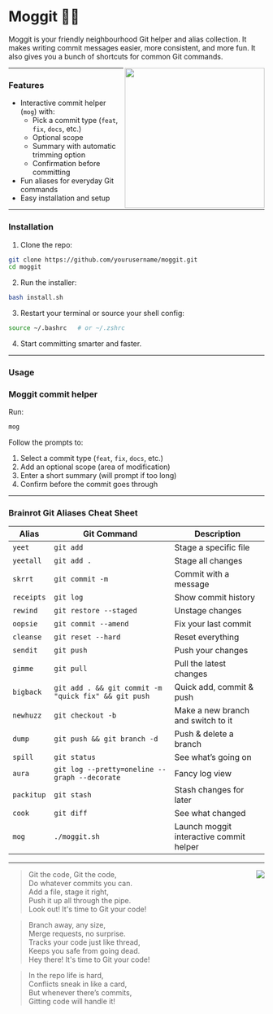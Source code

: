 # Moggit 🤫🧏

Moggit is your friendly neighbourhood Git helper and alias collection.
It makes writing commit messages easier, more consistent, and more fun.
It also gives you a bunch of shortcuts for common Git commands.

<img src="https://media0.giphy.com/media/v1.Y2lkPTc5MGI3NjExanByZ2tsYzhlcHRhaHdrYnJkdDhoeXZidnM4ZmhnMW0zdGJtNnFoeiZlcD12MV9pbnRlcm5hbF9naWZfYnlfaWQmY3Q9cw/qEa2K2EU0BH7arjq0h/giphy.gif" width="275" align="right" />

---

### Features

- Interactive commit helper (`mog`) with:
  - Pick a commit type (`feat`, `fix`, `docs`, etc.)
  - Optional scope
  - Summary with automatic trimming option
  - Confirmation before committing
- Fun aliases for everyday Git commands
- Easy installation and setup

---

### Installation

1. Clone the repo:

```bash
git clone https://github.com/yourusername/moggit.git
cd moggit
```

2. Run the installer:

```bash
bash install.sh
```

3. Restart your terminal or source your shell config:

```bash
source ~/.bashrc   # or ~/.zshrc
```

4. Start committing smarter and faster.

---

### Usage

### Moggit commit helper

Run:

```bash
mog
```

Follow the prompts to:

1. Select a commit type (`feat`, `fix`, `docs`, etc.)
2. Add an optional scope (area of modification)
3. Enter a short summary (will prompt if too long)
4. Confirm before the commit goes through

---

### Brainrot Git Aliases Cheat Sheet

| Alias      | Git Command                                         | Description                             |
|------------|-----------------------------------------------------|-----------------------------------------|
| `yeet`     | `git add`                                           | Stage a specific file                   |
| `yeetall`  | `git add .`                                         | Stage all changes                       |
| `skrrt`    | `git commit -m`                                     | Commit with a message                   |
| `receipts` | `git log`                                           | Show commit history                     |
| `rewind`   | `git restore --staged`                              | Unstage changes                         |
| `oopsie`   | `git commit --amend`                                | Fix your last commit                    |
| `cleanse`  | `git reset --hard`                                  | Reset everything                        |
| `sendit`   | `git push`                                          | Push your changes                       |
| `gimme`    | `git pull`                                          | Pull the latest changes                 |
| `bigback`  | `git add . && git commit -m "quick fix" && git push`| Quick add, commit & push                |
| `newhuzz`  | `git checkout -b`                                   | Make a new branch and switch to it      |
| `dump`     | `git push && git branch -d`                         | Push & delete a branch                  |
| `spill`    | `git status`                                        | See what’s going on                     |
| `aura`     | `git log --pretty=oneline --graph --decorate`       | Fancy log view                          |
| `packitup` | `git stash`                                         | Stash changes for later                 |
| `cook`     | `git diff`                                          | See what changed                        |
| `mog`      | `./moggit.sh`                                       | Launch moggit interactive commit helper |

---
<img src="https://media3.giphy.com/media/v1.Y2lkPTc5MGI3NjExMHFqbzN6Z2EyNnl5c3NhZnl2aGMxN21wNm5rMG5pdXdkNm5rZzR4diZlcD12MV9pbnRlcm5hbF9naWZfYnlfaWQmY3Q9cw/WGkhN8KKOC4tW/giphy.gif" align="right" />

> Git the code, Git the code,  
Do whatever commits you can.  
Add a file, stage it right,  
Push it up all through the pipe.  
Look out! It's time to Git your code!  

> Branch away, any size,  
Merge requests, no surprise.  
Tracks your code just like thread,  
Keeps you safe from going dead.  
Hey there! It's time to Git your code!  

> In the repo life is hard,  
Conflicts sneak in like a card,  
But whenever there’s commits,  
Gitting code will handle it!  

